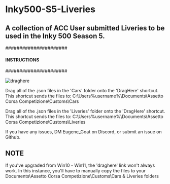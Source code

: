# Inky500-S5-Liveries
## A collection of ACC User submitted Liveries to be used in the Inky 500 Season 5.

######################
#### INSTRUCTIONS ####
######################

![draghere](https://github.com/EugeneGGHQ/Inky500-S3-Liveries/assets/60108700/7c41629c-25b3-4d7c-8d3d-bf592364aa25)

Drag all of the .json files in the 'Cars' folder onto the 'DragHere' shortcut. This shortcut sends the files to:
C:\Users\%username%\Documents\Assetto Corsa Competizione\Customs\Cars

Drag all of the .json files in the 'Liveries' folder onto the 'DragHere' shortcut. This shortcut sends the files to:
C:\Users\%username%\Documents\Assetto Corsa Competizione\Customs\Liveries

If you have any issues, DM Eugene_Goat on Discord, or submit an issue on Github.

##  NOTE 

If you've upgraded from Win10 - Win11, the 'draghere' link won't always work. In this instance, you'll have to manually copy the files to your Documents\Assetto Corsa Competizione\Customs\Cars & Liveries folders
